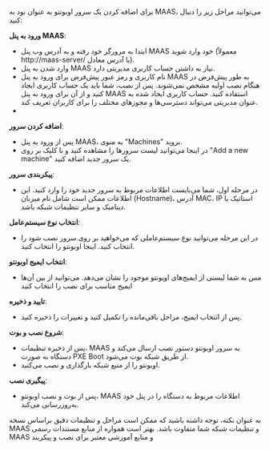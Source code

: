 برای اضافه کردن یک سرور اوبونتو به عنوان نود به MAAS، می‌توانید مراحل زیر را دنبال کنید:

 **ورود به پنل MAAS**:
   - ابتدا به مرورگر خود رفته و به آدرس وب پنل MAAS خود وارد شوید (معمولاً http://maas-server/ یا آدرس معادل).
   - وارد شدن به پنل MAAS نیاز به داشتن حساب کاربری مدیریتی دارد.
   - نام کاربری و رمز عبور پیش‌فرض برای ورود به پنل MAAS به طور پیش‌فرض در هنگام نصب اولیه مشخص نمی‌شوند. پس از نصب، شما باید یک حساب کاربری ایجاد کنید و از آن برای ورود به پنل MAAS استفاده کنید. حساب کاربری ایجاد شده به عنوان مدیریتی می‌تواند دسترسی‌ها و مجوزهای مختلف را برای کاربران تعریف کند.
   - 

 **اضافه کردن سرور**:
   - پس از ورود به پنل MAAS، به منوی "Machines" بروید.
   - در اینجا می‌توانید لیست سرورها را مشاهده کنید و با کلیک بر روی "Add a new machine" یک سرور جدید اضافه کنید.

 **پیکربندی سرور**:
   - در مرحله اول، شما می‌بایست اطلاعات مربوط به سرور جدید خود را وارد کنید. این اطلاعات ممکن است شامل نام میزبان (Hostname)، آدرس MAC، IP استاتیک یا دینامیک و سایر تنظیمات شبکه باشد.

**انتخاب نوع سیستم‌عامل**:
   - در این مرحله می‌توانید نوع سیستم‌عاملی که می‌خواهید بر روی سرور نصب شود را انتخاب کنید. اینجا اوبونتو را انتخاب کنید.

 **انتخاب ایمیج اوبونتو**:
   - مس به شما لیستی از ایمیج‌های اوبونتو موجود را نشان می‌دهد. می‌توانید از بین آن‌ها ایمیج مناسب برای نصب را انتخاب کنید

 **تایید و ذخیره**:
   - پس از انتخاب ایمیج، مراحل باقی‌مانده را تکمیل کنید و تغییرات را ذخیره کنید.

 **شروع نصب و بوت**:
   - پس از ذخیره تنظیمات، MAAS به سرور اوبونتو دستور نصب ارسال می‌کند و دستگاه به صورت PXE Boot از طریق شبکه بوت می‌شود.
   - اوبونتو را از منبع شبکه بارگذاری و نصب می‌کنید.

 **پیگیری نصب**:
   - پس از بوت و نصب اوبونتو، MAAS اطلاعات مربوط به دستگاه را در پنل خود به‌روزرسانی می‌کند.

به عنوان نکته، توجه داشته باشید که ممکن است مراحل و تنظیمات دقیق براساس نسخه MAAS و تنظیمات شبکه شما متفاوت باشد. بهتر است همواره از منابع مستندات رسمی MAAS و منابع آموزشی معتبر برای نصب و پیکربند
